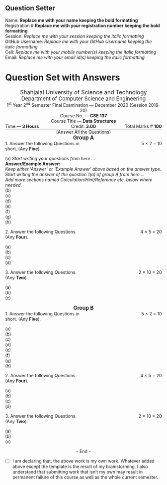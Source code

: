 Question Setter
---------------
Name:  **Replace me with your name keeping the bold formatting**         
Registration # **Replace me with your registration number keeping the bold formatting**            
Session: *Replace me with your session keeping the italic formatting*            
GitHub Username: *Replace me with your GitHub Username keeping the italic formatting*               
Cell: *Replace me with your mobile number(s) keeping the italic formatting*              
Email: *Replace me with your email id(s) keeping the italic formatting*         

Question Set with Answers
=========================
<div style="text-align:center">
  <style>
    #marking {
        display: flex;
        margin: 0;
        padding: 0;
    }
    .alignleft {
        flex: 1;
        text-align: left;
    }
    .aligncenter {
        flex: 1;
        text-align: center;
    }
    .alignright {
        flex: 1;
        text-align: right;
    }
    hr.divider {
     margin: 0em;
     border-width: 2px;
     background-color: black;
    }

    p {
     margin: 0;
     padding: 0;
    }
  </style>
  <span style="font-size:1.3em">Shahjalal University of Science and Technology
  </span><br>
  <span style="font-size:1.2em">Department of Computer Science and Engineering
  </span><br>
  <span> 1<sup>st</sup> Year 2<sup>nd</sup> Semester Final Examination &mdash;
  December 2020 (Session 2019-20) </span><br>
  <span> Course No. &mdash; <b> CSE 137</b> </span><br>
  <span> Course Title &mdash; <b> Data Structures</b> </span>
  <span id="marking">
    <span class="alignleft">Time &mdash; <b> 3 Hours</b></span>
    <span class="aligncenter">Credit: <b> 3.00</b></span>
    <span class="alignright">Total Marks # <b> 100</b></span>
  </span>
  <hr class="divider">
  <span style="margin-bottom: 1.2em"> (Answer All the Questions)</span><br>
</div>
<div style="text-align:center">
  <span style="font-size:1.2em"><b>Group A</b>
  </span>
  <span id="marking">
    <span class="alignleft">1. Answer the following Questions in short. (Any <b>Five</b>).</span>
    <span class="alignright">5 &times; 2 = 10 </span>
  </span>
</div>

(a) *Start writing your questions from here ...*        
**Answer/Example Answer:**    
*Keep either 'Answer' or 'Example Answer' above based on the answer type.*            
*Start writing the answer of the question 1(a) of group A from here ...*                 
*Add more sections named Calculation/Hint/Reference etc. below where needed.*    
(b)        
(c)       
(d)         
(e)        
(f)      
(g)        
(h)        

<div>
  <span id="marking">
    <span class="alignleft">2. Answer the following Questions. (Any <b>Four</b>).</span>
    <span class="alignright">4 &times; 5 = 20 </span>
  </span>
</div>

(a)          
(b)        
(c)        
(d)           


<div>
  <span id="marking">
    <span class="alignleft">3. Answer the following Questions. (Any <b>Two</b>).</span>
    <span class="alignright">2 &times; 10 = 20 </span>
  </span>
</div>

(a)          
(b)        
(c)        

<div style="text-align:center">
  <span style="font-size:1.2em"><b>Group B</b>
  </span>
  <span id="marking">
    <span class="alignleft">1. Answer the following Questions in short. (Any <b>Five</b>).</span>
    <span class="alignright">5 &times; 2 = 10 </span>
  </span>
</div>

(a)         
(b)        
(c)       
(d)         
(e)        
(f)      
(g)        
(h)        

<div>
  <span id="marking">
    <span class="alignleft">2. Answer the following Questions. (Any <b>Four</b>).</span>
    <span class="alignright">4 &times; 5 = 20 </span>
  </span>
</div>

(a)          
(b)        
(c)        
(d)           


<div>
  <span id="marking">
    <span class="alignleft">3. Answer the following Questions. (Any <b>Two</b>).</span>
    <span class="alignright">2 &times; 10 = 20 </span>
  </span>
</div>

(a)          
(b)        
(c)        


<div style="text-align:center">
  <span style="font-size:1.0em">- End -</span>
</div>

- [ ] I am declaring that, the above work is my own work. Whatever added above
except the template is the result of my brainstorming. I also understand that
submitting work that isn’t my own may result in permanent failure of this course
as well as the whole current semester.
